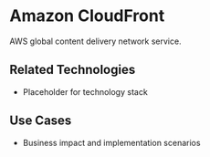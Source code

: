 # Amazon CloudFront

AWS global content delivery network service.

## Related Technologies
- Placeholder for technology stack

## Use Cases
- Business impact and implementation scenarios
